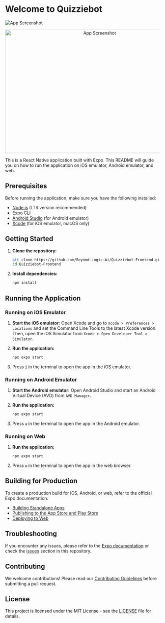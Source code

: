 # Welcome to Quizziebot

![App Screenshot](![AF40C415-625E-4CFB-AAC2-056DEC45E156_1_105_c](https://github.com/user-attachments/assets/c4897555-89bc-4741-8c4e-ded62a643960)
)

<p align="center">
  <img src="https://github.com/user-attachments/assets/c4897555-89bc-4741-8c4e-ded62a643960)" alt="App Screenshot" width="600" height="400">
</p>

This is a React Native application built with Expo. This README will guide you on how to run the application on iOS emulator, Android emulator, and web.

## Prerequisites

Before running the application, make sure you have the following installed:

- [Node.js]([https://nodejs.org/](https://nodejs.org/en)) (LTS version recommended)
- [Expo CLI](https://docs.expo.dev/get-started/installation/)
- [Android Studio](https://developer.android.com/studio) (for Android emulator)
- [Xcode](https://apps.apple.com/us/app/xcode) (for iOS emulator, macOS only)

## Getting Started

1. **Clone the repository:**

   ```bash
   git clone https://github.com/Beyond-Logic-Ai/Quizziebot-Frontend.git
   cd Quizziebot-Frontend
   ```

2. **Install dependencies:**

   ```bash
   npm install
   ```

## Running the Application

### Running on iOS Emulator

1. **Start the iOS emulator:**
   Open Xcode and go to `Xcode > Preferences > Locations` and set the Command Line Tools to the latest Xcode version. Then, open the iOS Simulator from `Xcode > Open Developer Tool > Simulator`.

2. **Run the application:**

   ```bash
   npx expo start
   ```

3. Press `i` in the terminal to open the app in the iOS emulator.

### Running on Android Emulator

1. **Start the Android emulator:**
   Open Android Studio and start an Android Virtual Device (AVD) from `AVD Manager`.

2. **Run the application:**

   ```bash
   npx expo start
   ```

3. Press `a` in the terminal to open the app in the Android emulator.

### Running on Web

1. **Run the application:**

   ```bash
   npx expo start
   ```

2. Press `w` in the terminal to open the app in the web browser.

## Building for Production

To create a production build for iOS, Android, or web, refer to the official Expo documentation:

- [Building Standalone Apps](https://docs.expo.dev/build/introduction/)
- [Publishing to the App Store and Play Store](https://docs.expo.dev/distribution/introduction/)
- [Deploying to Web](https://docs.expo.dev/distribution/publishing-websites/)

## Troubleshooting

If you encounter any issues, please refer to the [Expo documentation](https://docs.expo.dev/) or check the [issues](https://github.com/Beyond-Logic-Ai/Quizziebot-Frontend/issues) section in this repository.

## Contributing

We welcome contributions! Please read our [Contributing Guidelines](CONTRIBUTING.md) before submitting a pull request.

## License

This project is licensed under the MIT License - see the [LICENSE](LICENSE) file for details.
